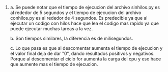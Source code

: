 1)  a. Se puede notar que el tiempo de ejecucion del archivo sinhilos.py es al rededor de 5 segundos 
        y el  tiempo de ejecucion del archivo conhilos.py es  al  rededor de 4 segundos.
	Es predecible ya que al ejecutar un codigo con hilos hace que lea el codigo mas rapido ya que puede ejecutar muchas tareas a la vez.

    b. Son tiempos similares, la diferencia es de milisegundos.
    
    c. Lo que pasa es que al descomentar aumenta el tiempo de ejecucion y el valor final deja de dar "0", dando resultados positivos y negativos. 
    Porque al descomentar el ciclo for aumenta la carga del cpu y eso hace que aumente mas el tiempo de ejecucion.

